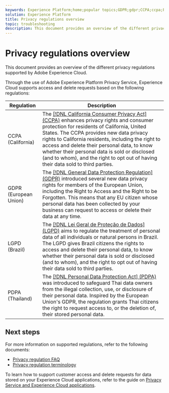```yaml
---
keywords: Experience Platform;home;popular topics;GDPR;gdpr;CCPA;ccpa;PDPA;pdpa;LGPD;lgpd;overview;Overview;regulation;Regulation;regulations;Regulations;privacy;Privacy;
solution: Experience Platform
title: Privacy regulations overview
topic: troubleshooting
description: This document provides an overview of the different privacy regulations supported by Adobe Experience Cloud.
---
```


# Privacy regulations overview

This document provides an overview of the different privacy regulations supported by Adobe Experience Cloud.

Through the use of Adobe Experience Platform Privacy Service, Experience Cloud supports access and delete requests based on the following regulations:

| Regulation | Description |
| --- | --- |
| CCPA (California) | The [[!DNL California Consumer Privacy Act] (CCPA)](https://oag.ca.gov/privacy/ccpa) enhances privacy rights and consumer protection for residents of California, United States. The CCPA provides new data privacy rights to California residents, including the right to access and delete their personal data, to know whether their personal data is sold or disclosed (and to whom), and the right to opt out of having their data sold to third parties. |
| GDPR (European Union) | The [[!DNL General Data Protection Regulation] (GDPR)](https://gdpr-info.eu) introduced several new data privacy rights for members of the European Union, including the Right to Access and the Right to be Forgotten. This means that any EU citizen whose personal data has been collected by your business can request to access or delete their data at any time. |
| LGPD (Brazil) | The [[!DNL Lei Geral de Proteção de Dados] (LGPD)](https://gdpr.eu/gdpr-vs-lgpd/) aims to regulate the treatment of personal data of all individuals or natural persons in Brazil. The LGPD gives Brazil citizens the rights to access and delete their personal data, to know whether their personal data is sold or disclosed (and to whom), and the right to opt out of having their data sold to third parties. |
| PDPA (Thailand) | The [[!DNL Personal Data Protection Act] (PDPA)](https://www.pdpc.gov.sg/Overview-of-PDPA/The-Legislation/Personal-Data-Protection-Act) was introduced to safeguard Thai data owners from the illegal collection, use, or disclosure of their personal data. Inspired by the European Union's GDPR, the regulation grants Thai citizens the right to request access to, or the deletion of, their stored personal data. |

## Next steps

For more information on supported regulations, refer to the following documents:

* [Privacy regulation FAQ](./faq.md)
* [Privacy regulation terminology](./terminology.md)

To learn how to support customer access and delete requests for data stored on your Experience Cloud applications, refer to the guide on [Privacy Service and Experience Cloud applications](../experience-cloud-apps.md).